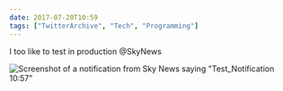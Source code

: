 ```yaml
---
date: 2017-07-20T10:59
tags: ["TwitterArchive", "Tech", "Programming"]
---
```

I too like to test in production 
@SkyNews

![Screenshot of a notification from Sky News saying "Test_Notification 10:57"](https://cdn.geekyaubergine.com/twitter_archive/887975286687629312-DFK40ScXYAAktC2.jpg)
